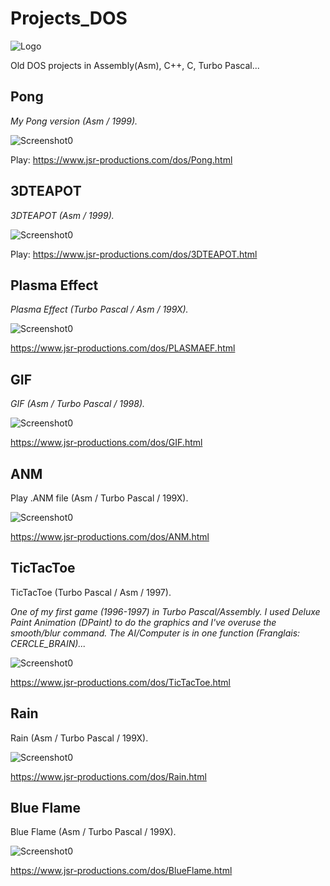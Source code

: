 # Projects_DOS

![Logo](/logo.jpg)

Old DOS projects in Assembly(Asm), C++, C, Turbo Pascal...


## Pong

*My Pong version (Asm / 1999).*

![Screenshot0](/Pong/Screenshots/screenshot0.jpg)

Play: https://www.jsr-productions.com/dos/Pong.html


## 3DTEAPOT

*3DTEAPOT (Asm / 1999).*

![Screenshot0](/3DTEAPOT/Screenshots/screenshot0.jpg)

Play: https://www.jsr-productions.com/dos/3DTEAPOT.html


## Plasma Effect

*Plasma Effect (Turbo Pascal / Asm / 199X).*

![Screenshot0](/PlasmaEffect/Screenshots/screenshot0.jpg)

https://www.jsr-productions.com/dos/PLASMAEF.html


## GIF

*GIF (Asm / Turbo Pascal / 1998).*

![Screenshot0](/GIF/Screenshots/screenshot0.jpg)

https://www.jsr-productions.com/dos/GIF.html


## ANM

Play .ANM file (Asm / Turbo Pascal / 199X).

![Screenshot0](/ANM/Screenshots/screenshot0.jpg)

https://www.jsr-productions.com/dos/ANM.html


## TicTacToe

TicTacToe (Turbo Pascal / Asm / 1997).

*One of my first game (1996-1997) in Turbo Pascal/Assembly. I used Deluxe Paint Animation (DPaint) to do the graphics and I've overuse the smooth/blur command.
The AI/Computer is in one function (Franglais: CERCLE_BRAIN)...*

![Screenshot0](/TicTacToe/Screenshots/screenshot0.jpg)

https://www.jsr-productions.com/dos/TicTacToe.html


## Rain

Rain (Asm / Turbo Pascal / 199X).

![Screenshot0](/Rain/Screenshots/screenshot0.jpg)

https://www.jsr-productions.com/dos/Rain.html


## Blue Flame

Blue Flame (Asm / Turbo Pascal / 199X).

![Screenshot0](/BlueFlame/Screenshots/screenshot0.jpg)

https://www.jsr-productions.com/dos/BlueFlame.html

